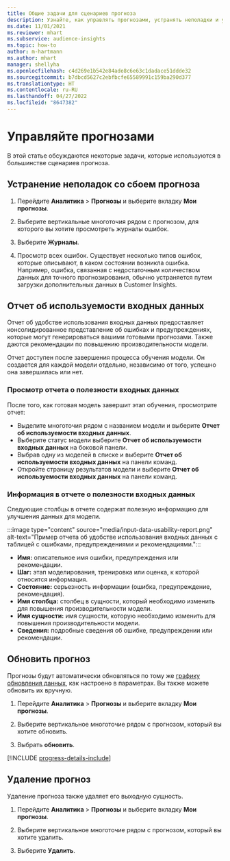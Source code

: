 ```yaml
---
title: Общие задачи для сценариев прогноза
description: Узнайте, как управлять прогнозами, устранять неполадки и уточнять их.
ms.date: 11/01/2021
ms.reviewer: mhart
ms.subservice: audience-insights
ms.topic: how-to
author: m-hartmann
ms.author: mhart
manager: shellyha
ms.openlocfilehash: c4d269e1b542e84ade8c6e63c1dadace51ddde32
ms.sourcegitcommit: b7dbcd5627c2ebfbcfe65589991c159ba290d377
ms.translationtype: HT
ms.contentlocale: ru-RU
ms.lasthandoff: 04/27/2022
ms.locfileid: "8647382"
---
```

# <a name="manage-predictions"></a>Управляйте прогнозами

В этой статье обсуждаются некоторые задачи, которые используются в большинстве сценариев прогноза.

## <a name="troubleshoot-a-failed-prediction"></a>Устранение неполадок со сбоем прогноза

1. Перейдите **Аналитика** > **Прогнозы** и выберите вкладку **Мои прогнозы**.

1. Выберите вертикальные многоточия рядом с прогнозом, для которого вы хотите просмотреть журналы ошибок.

1. Выберите **Журналы**.

1. Просмотр всех ошибок. Существует несколько типов ошибок, которые описывают, в каком состоянии возникла ошибка. Например, ошибка, связанная с недостаточным количеством данных для точного прогнозирования, обычно устраняется путем загрузки дополнительных данных в Customer Insights.

## <a name="input-data-usability-report"></a>Отчет об используемости входных данных

Отчет об удобстве использования входных данных предоставляет консолидированное представление об ошибках и предупреждениях, которые могут генерироваться вашими готовыми прогнозами. Также даются рекомендации по повышению производительности модели.

Отчет доступен после завершения процесса обучения модели. Он создается для каждой модели отдельно, независимо от того, успешно она завершилась или нет.

### <a name="view-the-input-data-usability-report"></a>Просмотр отчета о полезности входных данных

После того, как готовая модель завершит этап обучения, просмотрите отчет:
- Выделите многоточия рядом с названием модели и выберите **Отчет об используемости входных данных**.
- Выберите статус модели выберите **Отчет об используемости входных данных** на боковой панели.
- Выбрав одну из моделей в списке и выберите **Отчет об используемости входных данных** на панели команд.
- Откройте страницу результатов модели и выберите **Отчет об используемости входных данных** на панели команд.

### <a name="information-in-the-input-data-usability-report"></a>Информация в отчете о полезности входных данных

Следующие столбцы в отчете содержат полезную информацию для улучшения данных для модели.

:::image type="content" source="media/input-data-usability-report.png" alt-text="Пример отчета об удобстве использования входных данных с таблицей с ошибками, предупреждениями и рекомендациями.":::

- **Имя:** описательное имя ошибки, предупреждения или рекомендации.
- **Шаг:** этап моделирования, тренировка или оценка, к которой относится информация.
- **Состояние:** серьезность информации (ошибка, предупреждение, рекомендация).
- **Имя столбца:** столбец в сущности, который необходимо изменить для повышения производительности модели.
- **Имя сущности:** имя сущности, которую необходимо изменить для повышения производительности модели.
- **Сведения:** подробные сведения об ошибке, предупреждении или рекомендации.

## <a name="refresh-a-prediction"></a>Обновить прогноз

Прогнозы будут автоматически обновляться по тому же [графику обновления данных](system.md#schedule-tab), как настроено в параметрах. Вы также можете обновить их вручную.

1. Перейдите **Аналитика** > **Прогнозы** и выберите вкладку **Мои прогнозы**.

1. Выберите вертикальное многоточие рядом с прогнозом, который вы хотите обновить.

1. Выбрать **обновить**.

[!INCLUDE [progress-details-include](includes/progress-details-pane.md)]

## <a name="delete-a-prediction"></a>Удаление прогноз

Удаление прогноза также удаляет его выходную сущность.

1. Перейдите **Аналитика** > **Прогнозы** и выберите вкладку **Мои прогнозы**.

1. Выберите вертикальное многоточие рядом с прогнозом, который вы хотите удалить.

1. Выберите **Удалить**.
